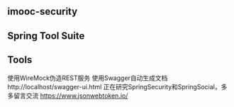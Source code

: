 ## imooc-security
## Spring Tool Suite
## Tools
使用WireMock伪造REST服务
使用Swagger自动生成文档
http://localhost/swagger-ui.html
正在研究SpringSecurity和SpringSocial，多多留言交流
https://www.jsonwebtoken.io/

